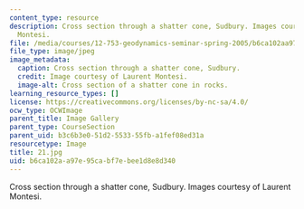 ```yaml
---
content_type: resource
description: Cross section through a shatter cone, Sudbury. Images courtesy of Laurent
  Montesi.
file: /media/courses/12-753-geodynamics-seminar-spring-2005/b6ca102aa97e95cabf7ebee1d8e8d340_21.jpg
file_type: image/jpeg
image_metadata:
  caption: Cross section through a shatter cone, Sudbury.
  credit: Image courtesy of Laurent Montesi.
  image-alt: Cross section of a shatter cone in rocks.
learning_resource_types: []
license: https://creativecommons.org/licenses/by-nc-sa/4.0/
ocw_type: OCWImage
parent_title: Image Gallery
parent_type: CourseSection
parent_uid: b3c6b3e0-51d2-5533-55fb-a1fef08ed31a
resourcetype: Image
title: 21.jpg
uid: b6ca102a-a97e-95ca-bf7e-bee1d8e8d340
---
```

Cross section through a shatter cone, Sudbury. Images courtesy of Laurent Montesi.